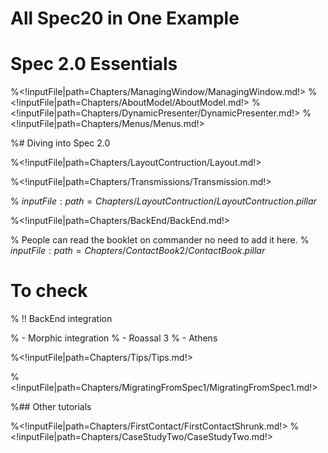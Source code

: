 <!inputFile|path=Chapters/Intro/Intro.md!># All Spec20 in One Example<!inputFile|path=Chapters/CaseStudyOne/CaseStudyOne.md!># Spec 2.0 Essentials<!inputFile|path=Chapters/InANutshell/InANutshell.md!><!inputFile|path=Chapters/TestingInSpec/TestingInSpec.md!><!inputFile|path=Chapters/Reuse/Reuse.md!>%<!inputFile|path=Chapters/ManagingWindow/ManagingWindow.md!>%<!inputFile|path=Chapters/AboutModel/AboutModel.md!>%<!inputFile|path=Chapters/DynamicPresenter/DynamicPresenter.md!>%<!inputFile|path=Chapters/Menus/Menus.md!>%# Diving into Spec 2.0 %<!inputFile|path=Chapters/LayoutContruction/Layout.md!><!inputFile|path=Chapters/Style/Style.md!>%<!inputFile|path=Chapters/Transmissions/Transmission.md!>% ${inputFile:path=Chapters/LayoutContruction/LayoutContruction.pillar}$%<!inputFile|path=Chapters/BackEnd/BackEnd.md!>%  People can read the booklet on commander no need to add it here.% ${inputFile:path=Chapters/ContactBook2/ContactBook.pillar}$<!inputFile|path=Chapters/Commander2/Commander.md!># To check <!inputFile|path=Chapters/Application/Application.md!><!inputFile|path=Chapters/CaseStudyOne/CaseStudyOne.md!>% !! BackEnd integration % - Morphic integration% - Roassal 3% - Athens%<!inputFile|path=Chapters/Tips/Tips.md!>%<!inputFile|path=Chapters/MigratingFromSpec1/MigratingFromSpec1.md!>%## Other tutorials%<!inputFile|path=Chapters/FirstContact/FirstContactShrunk.md!>%<!inputFile|path=Chapters/CaseStudyTwo/CaseStudyTwo.md!>
